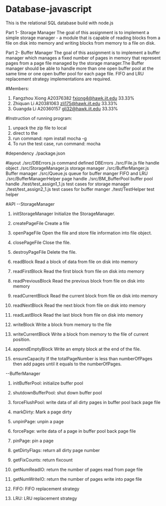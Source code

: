 # Database-javascript
This is the relational SQL database build with node.js

Part 1- Storage Manager
The goal of this assignment is to implement a simple storage manager - a module that is capable of reading blocks 
from a file on disk into memory and writing blocks from memory to a file on disk.

Part 2- Buffer Manager
The goal of this assignment is to implement a buffer manager which manages a fixed number of pages in memory that represent pages from a page file managed by the storage manager.The Buffer manager should be able to handle more than one open buffer pool at the same time or one open buffer pool for each page file. FIFO and LRU replacement strategy implementations are required.


#Members:
1. Fangzhou Xiong	A20376382    <fxiong4@hawk.iit.edu> 33.33%
2. Zhiquan  Li		A20381063	 <zli175@hawk.iit.edu>  33.33%
3. Guangda  Li		A20360157    <gli32@hawk.iit.edu>   33.33%


#Instruction of running program:
1. unpack the zip file to local
2. direct to the <rootworkpath>
3. run command: npm install mocha -g
4. To run the test case, run command: mocha

#dependency
./package.json

#layout
./src/DBErrors.js         command defined DBErrors
./src/File.js             file handle object
./src/StorageManager.js   storage manager 
./src/BufferManger.js     Buffer manager
./src/Queue.js            queue for buffer manger FIFO and LRU
./src/BufferManagerHelper  page handle
./src/BM_BufferPool       buffer pool handle
./test/test_assign1_1.js  test cases for storage manager
./test/test_assign2_1.js  test cases for buffer manger
./test/TestHelper         test helper


#API
--StorageManager

1.  initStorageManager	Initialize the StorageManager.

2.  createPageFile		Create a file

3.  openPageFile		Open the file and store file information into file object.

4.  closePageFile		Close the file.

5.  destroyPageFile		Delete the file.

6.  readBlock			Read a block of data from file on disk into memory

7.  readFirstBlock		Read the first block from file on disk into memory

8.  readPreviousBlock	Read the previous block from file on disk into memory 

9. readCurrentBlock		Read the current block from file on disk into memory

10. readNextBlock		Read the next block from file on disk into memory

11. readLastBlock		Read the last block from file on disk into memory

12. writeBlock			Write a block from memory to the file 

13. writeCurrentBlock	Write a block from memory to the file of current position.

14. appendEmptyBlock	Write an empty block at the end of the file.

15. ensureCapacity		If the totalPageNumber is less than numberOfPages then add pages until it equals to the numberOfPages.

--BufferManager
1.  initBufferPool: initialize buffer pool

2.  shutdownBufferPool: shut down buffer pool

3.  forceFlushPool: write data of all dirty pages in buffer pool back page file

4.  markDirty: Mark a page dirty

5.  unpinPage: unpin a page

6.  forcePage: write data of a page in buffer pool back page file

7.  pinPage: pin a page

8.  getDirtyFlags: return all dirty page number

9.  getFixCounts: return fixcount

10. getNumReadIO: return the number of pages read from page file

11. getNumWriteIO: return the number of pages write into page file

12. FIFO: FIFO replacement strategy

13. LRU: LRU replacement strategy
